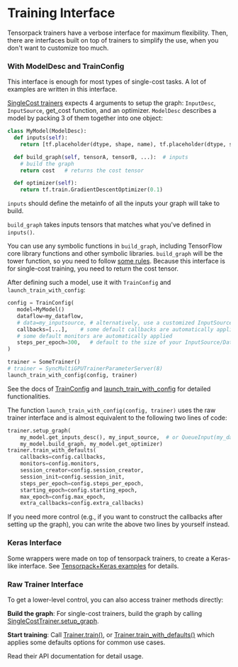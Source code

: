 
# Training Interface

Tensorpack trainers have a verbose interface for maximum flexibility.
Then, there are interfaces built on top of trainers to simplify the use,
when you don't want to customize too much.

### With ModelDesc and TrainConfig

This interface is enough for most types of single-cost tasks.
A lot of examples are written in this interface.

[SingleCost trainers](../modules/train.html#tensorpack.train.SingleCostTrainer)
expects 4 arguments to setup the graph: `InputDesc`, `InputSource`, get_cost function, and an optimizer.
`ModelDesc` describes a model by packing 3 of them together into one object:

```python
class MyModel(ModelDesc):
  def inputs(self):
    return [tf.placeholder(dtype, shape, name), tf.placeholder(dtype, shape, name), ... ]

  def build_graph(self, tensorA, tensorB, ...):  # inputs
    # build the graph
    return cost   # returns the cost tensor

  def optimizer(self):
    return tf.train.GradientDescentOptimizer(0.1)
```

`inputs` should define the metainfo of all the inputs your graph will take to build.

`build_graph` takes inputs tensors that matches what you've defined in `inputs()`.

You can use any symbolic functions in `build_graph`, including TensorFlow core library
functions and other symbolic libraries.
`build_graph` will be the tower function, so you need to follow [some rules](trainer.md#tower-trainer).
Because this interface is for single-cost training, you need to return the cost tensor.

After defining such a model, use it with `TrainConfig` and `launch_train_with_config`:

```python
config = TrainConfig(
   model=MyModel()
   dataflow=my_dataflow,
   # data=my_inputsource, # alternatively, use a customized InputSource
   callbacks=[...],    # some default callbacks are automatically applied
   # some default monitors are automatically applied
   steps_per_epoch=300,   # default to the size of your InputSource/DataFlow
)

trainer = SomeTrainer()
# trainer = SyncMultiGPUTrainerParameterServer(8)
launch_train_with_config(config, trainer)
```
See the docs of
[TrainConfig](../modules/train.html#tensorpack.train.TrainConfig)
and
[launch_train_with_config](../modules/train.html#tensorpack.train.launch_train_with_config)
for detailed functionalities.

The function `launch_train_with_config(config, trainer)`
uses the raw trainer interface and is almost equivalent to the following two lines of code:
```python
trainer.setup_graph(
    my_model.get_inputs_desc(), my_input_source,  # or QueueInput(my_dataflow)
    my_model.build_graph, my_model.get_optimizer)
trainer.train_with_defaults(
    callbacks=config.callbacks,
    monitors=config.monitors,
    session_creator=config.session_creator,
    session_init=config.session_init,
    steps_per_epoch=config.steps_per_epoch,
    starting_epoch=config.starting_epoch,
    max_epoch=config.max_epoch,
    extra_callbacks=config.extra_callbacks)
```
If you need more control (e.g., if you want to construct the callbacks after
setting up the graph), you can write the above two lines by yourself instead.


### Keras Interface

Some wrappers were made on top of tensorpack trainers, to create a Keras-like
interface. See [Tensorpack+Keras examples](../examples/keras) for details.

### Raw Trainer Interface

To get a lower-level control, you can also access trainer methods directly:

__Build the graph__:
For single-cost trainers, build the graph by calling
[SingleCostTrainer.setup_graph](../modules/train.html#tensorpack.train.SingleCostTrainer.setup_graph).

__Start training__: Call
[Trainer.train()](../modules/train.html#tensorpack.train.Trainer.train),
or
[Trainer.train_with_defaults()](../modules/train.html#tensorpack.train.Trainer.train_with_defaults)
which applies some defaults options for common use cases.

Read their API documentation for detail usage.
